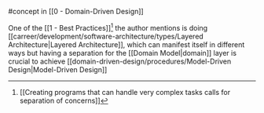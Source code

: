 #concept in [[0 - Domain-Driven Design]]

One of the [[1 - Best Practices]][^1] the author mentions is doing [[carreer/development/software-architecture/types/Layered Architecture|Layered Architecture]], which can manifest itself in different ways but having a separation for the [[Domain Model|domain]] layer is crucial to achieve [[domain-driven-design/procedures/Model-Driven Design|Model-Driven Design]]

[^1]: [[Creating programs that can handle very complex tasks calls for separation of concerns]]
